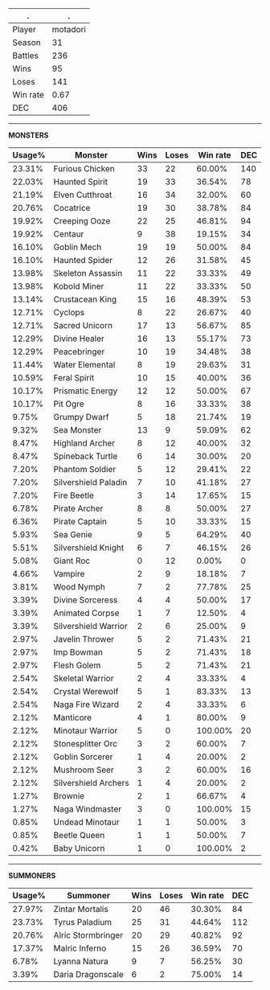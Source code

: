 .|.
|-|-
Player|motadori
Season|31
Battles|236
Wins|95
Loses|141
Win rate|0.67
DEC|406

---
**MONSTERS**

Usage%|Monster|Wins|Loses|Win rate|DEC|
-|-|-|-|-|-|
23.31%|Furious Chicken|33|22|60.00%|140|
22.03%|Haunted Spirit|19|33|36.54%|78|
21.19%|Elven Cutthroat|16|34|32.00%|60|
20.76%|Cocatrice|19|30|38.78%|84|
19.92%|Creeping Ooze|22|25|46.81%|94|
19.92%|Centaur|9|38|19.15%|34|
16.10%|Goblin Mech|19|19|50.00%|84|
16.10%|Haunted Spider|12|26|31.58%|45|
13.98%|Skeleton Assassin|11|22|33.33%|49|
13.98%|Kobold Miner|11|22|33.33%|50|
13.14%|Crustacean King|15|16|48.39%|53|
12.71%|Cyclops|8|22|26.67%|40|
12.71%|Sacred Unicorn|17|13|56.67%|85|
12.29%|Divine Healer|16|13|55.17%|73|
12.29%|Peacebringer|10|19|34.48%|38|
11.44%|Water Elemental|8|19|29.63%|31|
10.59%|Feral Spirit|10|15|40.00%|36|
10.17%|Prismatic Energy|12|12|50.00%|67|
10.17%|Pit Ogre|8|16|33.33%|38|
9.75%|Grumpy Dwarf|5|18|21.74%|19|
9.32%|Sea Monster|13|9|59.09%|62|
8.47%|Highland Archer|8|12|40.00%|32|
8.47%|Spineback Turtle|6|14|30.00%|20|
7.20%|Phantom Soldier|5|12|29.41%|22|
7.20%|Silvershield Paladin|7|10|41.18%|27|
7.20%|Fire Beetle|3|14|17.65%|15|
6.78%|Pirate Archer|8|8|50.00%|27|
6.36%|Pirate Captain|5|10|33.33%|15|
5.93%|Sea Genie|9|5|64.29%|40|
5.51%|Silvershield Knight|6|7|46.15%|26|
5.08%|Giant Roc|0|12|0.00%|0|
4.66%|Vampire|2|9|18.18%|7|
3.81%|Wood Nymph|7|2|77.78%|25|
3.39%|Divine Sorceress|4|4|50.00%|17|
3.39%|Animated Corpse|1|7|12.50%|4|
3.39%|Silvershield Warrior|2|6|25.00%|9|
2.97%|Javelin Thrower|5|2|71.43%|21|
2.97%|Imp Bowman|5|2|71.43%|18|
2.97%|Flesh Golem|5|2|71.43%|21|
2.54%|Skeletal Warrior|2|4|33.33%|4|
2.54%|Crystal Werewolf|5|1|83.33%|13|
2.54%|Naga Fire Wizard|2|4|33.33%|6|
2.12%|Manticore|4|1|80.00%|9|
2.12%|Minotaur Warrior|5|0|100.00%|20|
2.12%|Stonesplitter Orc|3|2|60.00%|7|
2.12%|Goblin Sorcerer|1|4|20.00%|2|
2.12%|Mushroom Seer|3|2|60.00%|16|
2.12%|Silvershield Archers|1|4|20.00%|2|
1.27%|Brownie|2|1|66.67%|4|
1.27%|Naga Windmaster|3|0|100.00%|15|
0.85%|Undead Minotaur|1|1|50.00%|3|
0.85%|Beetle Queen|1|1|50.00%|7|
0.42%|Baby Unicorn|1|0|100.00%|2|

---
**SUMMONERS**

Usage%|Summoner|Wins|Loses|Win rate|DEC|
-|-|-|-|-|-|
27.97%|Zintar Mortalis|20|46|30.30%|84|
23.73%|Tyrus Paladium|25|31|44.64%|112|
20.76%|Alric Stormbringer|20|29|40.82%|92|
17.37%|Malric Inferno|15|26|36.59%|70|
6.78%|Lyanna Natura|9|7|56.25%|30|
3.39%|Daria Dragonscale|6|2|75.00%|14|
